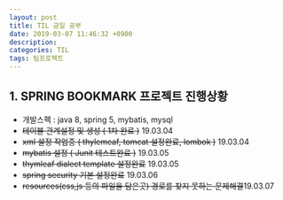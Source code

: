 ```yaml
---
layout: post
title: TIL 금일 공부
date: 2019-03-07 11:46:32 +0900
description:
categories: TIL
tags: 팀프로젝트
---
```


## 1. SPRING BOOKMARK 프로젝트 진행상황

* 개발스펙 : java 8, spring 5, mybatis, mysql
* ~~테이블 관계설정 및 생성 ( 1차 완료 )~~ 19.03.04
* ~~xml 설정 작업중 ( thylemeaf, tomcat 설정완료, lombok )~~ 19.03.04
* ~~mybatis 설정 ( Junit 테스트완료 )~~ 19.03.05
* ~~thymleaf dialect template 설정완료~~ 19.03.05
* ~~spring security 기본 설정완료~~ 19.03.06
* ~~resources(css,js 등의 파일을 담은곳) 경로를 찾지 못하는 문제해결~~19.03.07